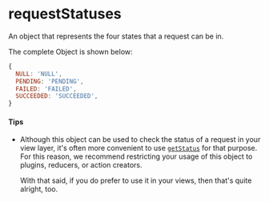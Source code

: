 # requestStatuses

An object that represents the four states that a request can be in.

The complete Object is shown below:

```js
{
  NULL: 'NULL',
  PENDING: 'PENDING',
  FAILED: 'FAILED',
  SUCCEEDED: 'SUCCEEDED',
}
```

#### Tips

- Although this object can be used to check the status of a request in your
  view layer, it's often more convenient to use [`getStatus`](get-status.md)
  for that purpose. For this reason, we recommend restricting your usage of this
  object to plugins, reducers, or action creators.

  With that said, if you do prefer to use it in your views, then that's quite
  alright, too.
